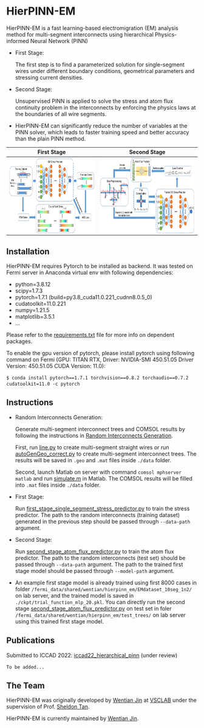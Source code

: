 # HierPINN-EM

HierPINN-EM is a fast learning-based electromigration (EM) analysis method for multi-segment interconnects using hierarchical Physics-informed Neural Network (PINN)

- First Stage:

  The first step is to find a parameterized solution for single-segment wires under different boundary conditions, geometrical parameters and stressing current densities.

- Second Stage:
  
  Unsupervised PINN is applied to solve the stress and atom flux continuity problem in the interconnects by enforcing the physics laws at the boundaries of all wire segments.

- HierPINN-EM can significantly reduce the number of variables at the PINN solver, which leads to faster training speed and better accuracy than the plain PINN method.

First Stage | Second Stage
:-----:|:-----:
<img align="middle" src="./assets/stress_predictor_model.png" alt="first stage"  height=200/> | <img align="middle" src="./assets/flux_predictor_model.png" alt="second stage"  height=200/>


## Installation

HierPINN-EM requires Pytorch to be installed as backend. It was tested on Fermi server in Anaconda virtual env with following dependencies:

- python=3.8.12
- scipy=1.7.3
- pytorch=1.7.1 (build=py3.8_cuda11.0.221_cudnn8.0.5_0)
- cudatoolkit=11.0.221
- numpy=1.21.5
- matplotlib=3.5.1
- ...

Please refer to the [requirements.txt](requirements.txt) file for more info on dependent packages.

To enable the gpu version of pytorch, please install pytorch using following command on Fermi (GPU: TITAN RTX, Driver: NVIDIA-SMI 450.51.05  Driver Version: 450.51.05  CUDA Version: 11.0):
```
$ conda install pytorch==1.7.1 torchvision==0.8.2 torchaudio==0.7.2 cudatoolkit=11.0 -c pytorch
```

## Instructions
- Random Interconnects Generation:

  Generate multi-segment interconnect trees and COMSOL results by following the instructions in [Random Interconnects Generation](https://github.com/wtjin1992/Random_Interconnects_Gen).

  First, run [line.py](https://github.com/wtjin1992/Random_Interconnects_Gen/blob/main/line.py) to create multi-segment straight wires or run [autoGenGeo_correct.py](https://github.com/wtjin1992/Random_Interconnects_Gen/blob/main/autoGenGeo_correct.py) to create multi-segment interconnect trees. The results will be saved in `.geo` and `.mat` files inside `./data` folder.

  Second, launch Matlab on server with command `comsol mphserver matlab` and run [simulate.m](https://github.com/wtjin1992/Random_Interconnects_Gen/blob/main/simulate.m) in Matlab. The COMSOL results will be filled into `.mat` files inside `./data` folder.

- First Stage:

  Run [first_stage_single_segment_stress_predictor.py](first_stage_single_segment_stress_predictor.py) to train the stress predictor. The path to the random interconnects (training dataset) generated in the previous step should be passed through `--data-path` argument.

- Second Stage:

  Run [second_stage_atom_flux_predictor.py](second_stage_atom_flux_predictor.py) to train the atom flux predictor. The path to the random interconnects (test set) should be passed through `--data-path` argument. The path to the trained first stage model should be passed through `--model-path` argument.

- An example first stage model is already trained using first 8000 cases in folder `/fermi_data/shared/wentian/hierpinn_em/EMdataset_10seg_1n2/` on lab server, and the trained model is saved in `./ckpt/trial_function_mlp_20.pkl`. You can directly run the second stage [second_stage_atom_flux_predictor.py](second_stage_atom_flux_predictor.py) on test set in foler `/fermi_data/shared/wentian/hierpinn_em/test_trees/` on lab server using this trained first stage model.

## Publications

Submitted to ICCAD 2022: [iccad22_hierarchical_pinn](https://github.com/wtjin1992/iccad22_hierarchical_pinn) (under review)

```
To be added...
```

## The Team

HierPINN-EM was originally developed by [Wentian Jin](https://vsclab.ece.ucr.edu/people/wentian-jin) at [VSCLAB](https://vsclab.ece.ucr.edu/VSCLAB) under the supervision of Prof. [Sheldon Tan](https://profiles.ucr.edu/app/home/profile/sheldont).

HierPINN-EM is currently maintained by [Wentian Jin](https://vsclab.ece.ucr.edu/people/wentian-jin).

